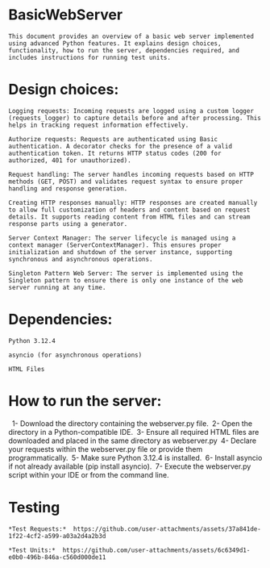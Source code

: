 # BasicWebServer
`This document provides an overview of a basic web server implemented using advanced Python features. It explains design choices, functionality, how to run the server, dependencies required, and includes instructions for running test units.`


# Design choices: 
   `Logging requests: Incoming requests are logged using a custom logger (requests_logger) to capture details before and after processing. This helps in tracking request information effectively.`
   
   `Authorize requests: Requests are authenticated using Basic authentication. A decorator checks for the presence of a valid authentication token. It returns HTTP status codes (200 for authorized, 401 for unauthorized).`
    
   `Request handling: The server handles incoming requests based on HTTP methods (GET, POST) and validates request syntax to ensure proper handling and response generation.`
   
   `Creating HTTP responses manually: HTTP responses are created manually to allow full customization of headers and content based on request details. It supports reading content from HTML files and can stream response parts using a generator.`
   
   `Server Context Manager: The server lifecycle is managed using a context manager (ServerContextManager). This ensures proper initialization and shutdown of the server instance, supporting synchronous and asynchronous operations.`
   
   `Singleton Pattern Web Server: The server is implemented using the Singleton pattern to ensure there is only one instance of the web server running at any time.`

# Dependencies:
   `Python 3.12.4`
   
   `asyncio (for asynchronous operations)`
   
   `HTML Files`

# How to run the server:
`
    `1- Download the directory containing the webserver.py file.`
    `2- Open the directory in a Python-compatible IDE.`
    `3- Ensure all required HTML files are downloaded and placed in the same directory as webserver.py`
    `4- Declare your requests within the webserver.py file or provide them programmatically.`
    `5- Make sure Python 3.12.4 is installed.`
    `6- Install asyncio if not already available (pip install asyncio).`
    `7- Execute the webserver.py script within your IDE or from the command line.`
    `

# Testing
`*Test Requests:* 
        https://github.com/user-attachments/assets/37a841de-1f22-4cf2-a599-a03a2d4a2b3d`

   `*Test Units:* 
        https://github.com/user-attachments/assets/6c6349d1-e0b0-496b-846a-c560d000de11`
